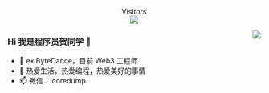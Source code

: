<p align="center"> 
  Visitors<br><img src="https://profile-counter.glitch.me/rongweihe/count.svg" />
</p>

<img align="right" src="https://github-readme-stats.vercel.app/api?username=rongweihe&show_icons=true&theme=merko" />

### Hi 我是程序员贺同学 👋

- 🔭 ex ByteDance，目前 Web3 工程师
- 🚀 热爱生活，热爱编程，热爱美好的事情
- 📫 微信：icoredump
